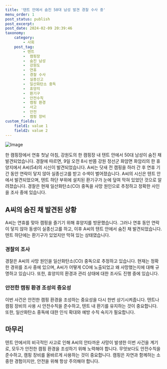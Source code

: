 ```yaml
---
title: '텐트 안에서 숨진 50대 남성 발견 경찰 수사 중'
menu_order: 1
post_status: publish
post_excerpt: 
post_date: 2024-02-09 20:39:46
taxonomy:
    category:
        - 사회
    post_tag:
        - 텐트
        -  캠핑장
        -  숨진 남성
        -  강원도
        -  연휴
        -  경찰 수사
        -  실종신고
        -  일산화탄소 중독
        -  휴양지
        -  환기구
        -  안전수칙
        -  캠핑 환경
        -  사고
        -  안전
        -  캠핑 장비
custom_fields:
    field1: value 1
    field2: value 2
---
```


![Image](https://imgnews.pstatic.net/image/079/2024/02/09/0003862425_001_20240209162801195.jpg?type=w647)

한 캠핑장에서 연휴 첫날 아침, 강원도의 한 캠핑장 내 텐트 안에서 50대 남성이 숨진 채 발견되었습니다. 경찰에 따르면, 9일 오전 8시 반쯤 강원 정선군 화암면 화암리의 한 휴양지에서 A씨(54)의 시신이 발견되었습니다. A씨는 닷새 전 캠핑을 하러 간 후 연휴 기간 동안 연락이 닿지 않아 실종신고를 받고 수색이 벌어졌습니다. A씨의 시신은 텐트 안에서 발견되었으며, 텐트 하단 부위에 설치된 환기구가 눈에 덮여 막혀 있었던 것으로 알려졌습니다. 경찰은 현재 일산화탄소(CO) 중독을 사망 원인으로 추정하고 정확한 사인을 조사 중에 있습니다.
## A씨의 숨진 채 발견된 상황
A씨는 연휴를 맞아 캠핑을 즐기기 위해 휴양지를 방문했습니다. 그러나 연휴 동안 연락이 닿지 않아 동생이 실종신고를 하고, 이후 A씨의 텐트 안에서 숨진 채 발견되었습니다. 텐트 하단에는 환기구가 있었지만 막혀 있는 상태였습니다.
### 경찰의 조사
경찰은 A씨의 사망 원인을 일산화탄소(CO) 중독으로 추정하고 있습니다. 현재는 정확한 경위를 조사 중에 있으며, A씨가 어떻게 CO에 노출되었고 왜 사망했는지에 대해 규명하고 있습니다. 또한, 휴양지의 환경과 관리 상태에 대한 조사도 진행 중에 있습니다.
### 안전한 캠핑 환경 조성의 중요성
이번 사건은 안전한 캠핑 환경을 조성하는 중요성을 다시 한번 상기시켜줍니다. 텐트나 캠핑 장비의 사용 시 안전수칙을 준수하고, 텐트 내 환기를 유지하는 것이 중요합니다. 또한, 일산화탄소 중독에 대한 인식 확대와 예방 수칙 숙지가 필요합니다.
## 마무리
텐트 안에서의 비극적인 사고로 인해 A씨의 안타까운 사망이 발생한 이번 사건을 계기로, 모두가 안전한 캠핑 환경을 조성하기 위해 노력해야 합니다. 무엇보다도 안전수칙을 준수하고, 캠핑 장비를 올바르게 사용하는 것이 중요합니다. 캠핑은 자연과 함께하는 소중한 경험이지만, 안전을 위해 항상 주의해야 합니다.
